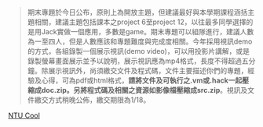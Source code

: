 > 期末專題於今日公布，原則上為開放主題，但建議最好與本學期課程涵括主題相關，建議主題包括課本之project 6至project 12，以往最多同學選擇的是用Jack實做一個應用，多數是game。期末專題可以組隊進行，建議人數為一至四人，但是人數應該和專題難度與完成度相關。今年採用視訊demo的方式，各組錄製一個展示視訊(demo video)，可以用投影片講解，或是錄製螢幕畫面展示並予以說明，展示視訊應為mp4格式，長度不得超過五分鐘。除展示視訊外，尚須繳交文件及程式碼，文件主要描述你們的專題，經驗及心得，可為pdf或html格式，**請將文件及可執行之.vm或.hack一起壓縮成doc.zip。另將程式碼及相關之資源如影像檔壓縮成src.zip**。視訊及文件繳交方式稍晚公佈，繳交期限為1/18。


[NTU Cool](https://www.csie.ntu.edu.tw/~cyy/courses/introCS/21fall/assignments/final/index.html)